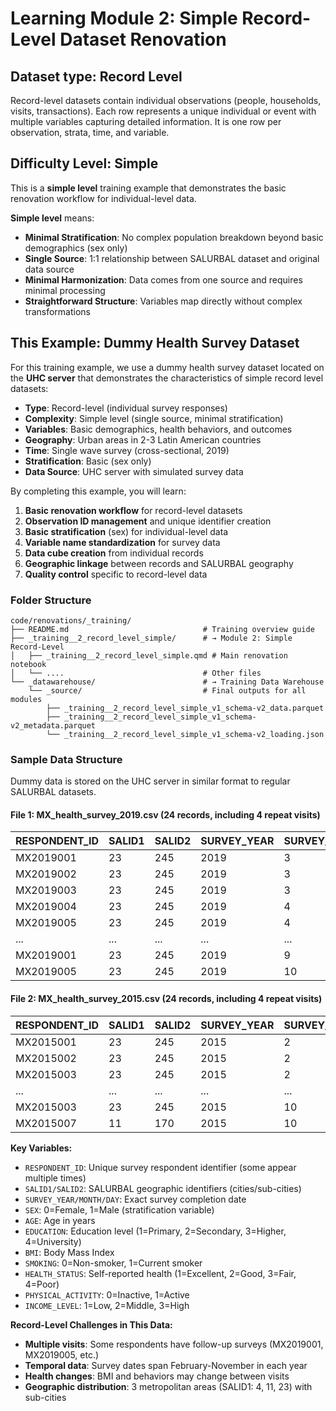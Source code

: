 # Learning Module 2: Simple Record-Level Dataset Renovation

## Dataset type: Record Level

Record-level datasets contain individual observations (people, households, visits, transactions). Each row represents a unique individual or event with multiple variables capturing detailed information. It is one row per observation, strata, time, and variable.

## Difficulty Level: Simple

This is a **simple level** training example that demonstrates the basic renovation workflow for individual-level data.

**Simple level** means:
- **Minimal Stratification**: No complex population breakdown beyond basic demographics (sex only)
- **Single Source**: 1:1 relationship between SALURBAL dataset and original data source
- **Minimal Harmonization**: Data comes from one source and requires minimal processing
- **Straightforward Structure**: Variables map directly without complex transformations

## This Example: Dummy Health Survey Dataset

For this training example, we use a dummy health survey dataset located on the **UHC server** that demonstrates the characteristics of simple record level datasets:

- **Type**: Record-level (individual survey responses)
- **Complexity**: Simple level (single source, minimal stratification)
- **Variables**: Basic demographics, health behaviors, and outcomes
- **Geography**: Urban areas in 2-3 Latin American countries
- **Time**: Single wave survey (cross-sectional, 2019)
- **Stratification**: Basic (sex only)
- **Data Source**: UHC server with simulated survey data

By completing this example, you will learn:

1. **Basic renovation workflow** for record-level datasets
2. **Observation ID management** and unique identifier creation
3. **Basic stratification** (sex) for individual-level data
4. **Variable name standardization** for survey data
5. **Data cube creation** from individual records
6. **Geographic linkage** between records and SALURBAL geography
7. **Quality control** specific to record-level data

### Folder Structure

```
code/renovations/_training/
├── README.md                              # Training overview guide
├── _training__2_record_level_simple/      # → Module 2: Simple Record-Level
│   ├── _training__2_record_level_simple.qmd # Main renovation notebook
│   └── ....                               # Other files 
└── _datawarehouse/                        # → Training Data Warehouse
    └── _source/                           # Final outputs for all modules
        ├── _training__2_record_level_simple_v1_schema-v2_data.parquet
        ├── _training__2_record_level_simple_v1_schema-v2_metadata.parquet
        └── _training__2_record_level_simple_v1_schema-v2_loading.json
```

### Sample Data Structure

Dummy data is stored on the UHC server in similar format to regular SALURBAL datasets.

#### File 1: MX_health_survey_2019.csv (24 records, including 4 repeat visits)
| RESPONDENT_ID | SALID1 | SALID2 | SURVEY_YEAR | SURVEY_MONTH | SURVEY_DAY | AGE | SEX | EDUCATION | BMI | SMOKING | HEALTH_STATUS |
|---------------|---------|---------|-------------|--------------|------------|-----|-----|-----------|-----|---------|---------------|
| MX2019001 | 23 | 245 | 2019 | 3 | 15 | 34 | 1 | 3 | 24.5 | 0 | 2 |
| MX2019002 | 23 | 245 | 2019 | 3 | 18 | 28 | 0 | 2 | 22.1 | 1 | 1 |
| MX2019003 | 23 | 245 | 2019 | 3 | 22 | 45 | 1 | 4 | 27.8 | 0 | 3 |
| MX2019004 | 23 | 245 | 2019 | 4 | 5 | 52 | 0 | 2 | 29.3 | 0 | 2 |
| MX2019005 | 23 | 245 | 2019 | 4 | 12 | 29 | 1 | 3 | 26.1 | 1 | 1 |
| ... | ... | ... | ... | ... | ... | ... | ... | ... | ... | ... | ... |
| MX2019001 | 23 | 245 | 2019 | 9 | 15 | 34 | 1 | 3 | 24.2 | 0 | 2 |
| MX2019005 | 23 | 245 | 2019 | 10 | 12 | 29 | 1 | 3 | 25.8 | 0 | 1 |

#### File 2: MX_health_survey_2015.csv (24 records, including 4 repeat visits)
| RESPONDENT_ID | SALID1 | SALID2 | SURVEY_YEAR | SURVEY_MONTH | SURVEY_DAY | AGE | SEX | EDUCATION | BMI | SMOKING | HEALTH_STATUS |
|---------------|---------|---------|-------------|--------------|------------|-----|-----|-----------|-----|---------|---------------|
| MX2015001 | 23 | 245 | 2015 | 2 | 10 | 30 | 1 | 2 | 23.8 | 1 | 2 |
| MX2015002 | 23 | 245 | 2015 | 2 | 15 | 25 | 0 | 1 | 21.5 | 0 | 1 |
| MX2015003 | 23 | 245 | 2015 | 2 | 22 | 42 | 1 | 3 | 26.9 | 0 | 3 |
| ... | ... | ... | ... | ... | ... | ... | ... | ... | ... | ... | ... |
| MX2015003 | 23 | 245 | 2015 | 10 | 5 | 42 | 1 | 3 | 26.5 | 0 | 2 |
| MX2015007 | 11 | 170 | 2015 | 10 | 18 | 38 | 1 | 2 | 24.6 | 1 | 2 |

**Key Variables:**
- `RESPONDENT_ID`: Unique survey respondent identifier (some appear multiple times)
- `SALID1/SALID2`: SALURBAL geographic identifiers (cities/sub-cities)
- `SURVEY_YEAR/MONTH/DAY`: Exact survey completion date
- `SEX`: 0=Female, 1=Male (stratification variable)
- `AGE`: Age in years
- `EDUCATION`: Education level (1=Primary, 2=Secondary, 3=Higher, 4=University)
- `BMI`: Body Mass Index
- `SMOKING`: 0=Non-smoker, 1=Current smoker
- `HEALTH_STATUS`: Self-reported health (1=Excellent, 2=Good, 3=Fair, 4=Poor)
- `PHYSICAL_ACTIVITY`: 0=Inactive, 1=Active
- `INCOME_LEVEL`: 1=Low, 2=Middle, 3=High

**Record-Level Challenges in This Data:**
- **Multiple visits**: Some respondents have follow-up surveys (MX2019001, MX2019005, etc.)
- **Temporal data**: Survey dates span February-November in each year
- **Health changes**: BMI and behaviors may change between visits
- **Geographic distribution**: 3 metropolitan areas (SALID1: 4, 11, 23) with sub-cities
